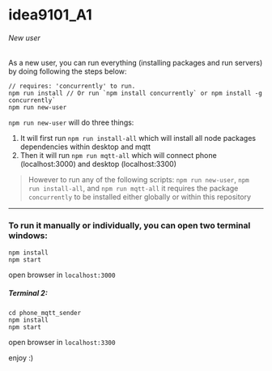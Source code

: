 # idea9101_A1

###### New user

As a new user, you can run everything (installing packages and run servers) by doing following the steps below:
```
// requires: 'concurrently' to run.
npm run install // Or run `npm install concurrently` or npm install -g concurrently`
npm run new-user
```

`npm run new-user` will do three things:
1. It will first run `npm run install-all` which will install all node packages dependencies within desktop and mqtt
2. Then it will run `npm run mqtt-all` which will connect phone (localhost:3000) and desktop (localhost:3300)

> However to run any of the following scripts: `npm run new-user`, `npm run install-all`, and `npm run mqtt-all` it requires the package `concurrently` to be installed either globally or within this repository 

---

### To run it manually or individually, you can open two terminal windows:

```console
npm install
npm start
```

open browser in `localhost:3000`


##### Terminal 2:
```console
cd phone_mqtt_sender
npm install
npm start
```

open browser in `localhost:3300`

enjoy :)
